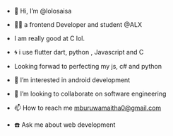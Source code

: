 - 👋 Hi, I’m @lolosaisa
- 👨‍💻 a frontend Developer and student @ALX
- I am really good at C lol.
- 🌀 i use flutter dart, python , Javascript and C
- Looking forwad to perfecting my js, c# and python
- 👀 I’m interested in android development 
  
- 💞️ I’m looking to collaborate on software engineering 
- 📫 How to reach me mburuwamaitha0@gmail.com
- ☎️ Ask me about web development 
<!---
lolosaisa/lolosaisa is a ✨ special ✨ repository because its `README.md` (this file) appears on your GitHub profile.
You can click the Preview link to take a look at your changes.
--->
